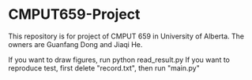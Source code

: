 # CMPUT659-Project
This repository is for project of CMPUT 659 in University of Alberta. The owners are Guanfang Dong and Jiaqi He.

If you want to draw figures, run python read_result.py
If you want to reproduce test, first delete "record.txt", then run "main.py"
